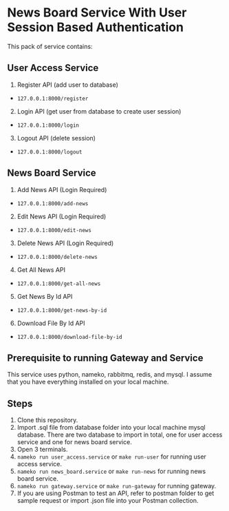 # News Board Service With User Session Based Authentication
This pack of service contains:
## User Access Service
1. Register API (add user to database)
- `127.0.0.1:8000/register`
2. Login API (get user from database to create user session)
- `127.0.0.1:8000/login`
3. Logout API (delete session)
- `127.0.0.1:8000/logout`
## News Board Service
1. Add News API (Login Required)
- `127.0.0.1:8000/add-news`
2. Edit News API (Login Required)
- `127.0.0.1:8000/edit-news`
3. Delete News API (Login Required)
- `127.0.0.1:8000/delete-news`
4. Get All News API
- `127.0.0.1:8000/get-all-news`
5. Get News By Id API
- `127.0.0.1:8000/get-news-by-id`
6. Download File By Id API
- `127.0.0.1:8000/download-file-by-id`
## Prerequisite to running Gateway and Service
This service uses python, nameko, rabbitmq, redis, and mysql. I assume that you have everything installed on your local machine.
## Steps
1. Clone this repository.
2. Import .sql file from database folder into your local machine mysql database. There are two database to import in total, one for user access service and one for news board service.
3. Open 3 terminals.
4. `nameko run user_access.service` or `make run-user` for running user access service.
5. `nameko run news_board.service` or `make run-news` for running news board service.
6. `nameko run gateway.service` or `make run-gateway` for running gateway.
7. If you are using Postman to test an API, refer to postman folder to get sample request or import .json file into your Postman collection.